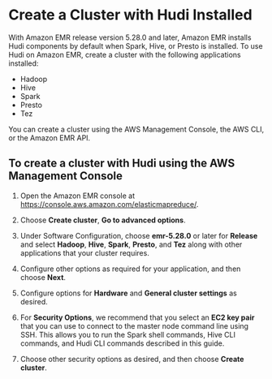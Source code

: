 # Create a Cluster with Hudi Installed<a name="emr-hudi-installation-and-configuration"></a>

With Amazon EMR release version 5\.28\.0 and later, Amazon EMR installs Hudi components by default when Spark, Hive, or Presto is installed\. To use Hudi on Amazon EMR, create a cluster with the following applications installed:
+ Hadoop
+ Hive
+ Spark
+ Presto
+ Tez

You can create a cluster using the AWS Management Console, the AWS CLI, or the Amazon EMR API\.

## To create a cluster with Hudi using the AWS Management Console<a name="emr-hudi-create-cluster-console"></a>

1. Open the Amazon EMR console at [https://console\.aws\.amazon\.com/elasticmapreduce/](https://console.aws.amazon.com/elasticmapreduce/)\.

1. Choose **Create cluster**, **Go to advanced options**\.

1. Under Software Configuration, choose **emr\-5\.28\.0** or later for **Release** and select **Hadoop**, **Hive**, **Spark**, **Presto**, and **Tez** along with other applications that your cluster requires\.

1. Configure other options as required for your application, and then choose **Next**\.

1. Configure options for **Hardware** and **General cluster settings** as desired\.

1. For **Security Options**, we recommend that you select an **EC2 key pair** that you can use to connect to the master node command line using SSH\. This allows you to run the Spark shell commands, Hive CLI commands, and Hudi CLI commands described in this guide\.

1. Choose other security options as desired, and then choose **Create cluster**\.